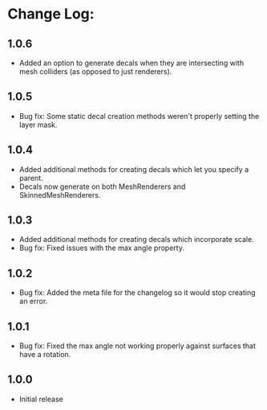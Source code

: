 # Change Log:

## 1.0.6
- Added an option to generate decals when they are intersecting with mesh colliders (as opposed to just renderers).

## 1.0.5
- Bug fix: Some static decal creation methods weren't properly setting the layer mask.

## 1.0.4
- Added additional methods for creating decals which let you specify a parent.
- Decals now generate on both MeshRenderers and SkinnedMeshRenderers.

## 1.0.3

- Added additional methods for creating decals which incorporate scale.
- Bug fix: Fixed issues with the max angle property.

## 1.0.2

- Bug fix: Added the meta file for the changelog so it would stop creating an error.

## 1.0.1

- Bug fix: Fixed the max angle not working properly against surfaces that have a rotation.

## 1.0.0

- Initial release

